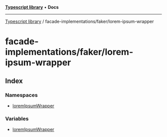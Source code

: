 [**Typescript library**](../../../index.md) • **Docs**

***

[Typescript library](../../../modules.md) / facade-implementations/faker/lorem-ipsum-wrapper

# facade-implementations/faker/lorem-ipsum-wrapper

## Index

### Namespaces

- [loremIpsumWrapper](namespaces/loremIpsumWrapper/index.md)

### Variables

- [loremIpsumWrapper](variables/loremIpsumWrapper.md)
